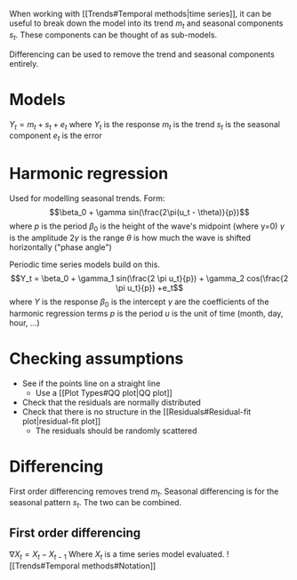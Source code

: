 When working with [[Trends#Temporal methods|time series]], it can be useful to break down the model into its trend $m_t$ and seasonal components $s_t$. These components can be thought of as sub-models.

Differencing can be used to remove the trend and seasonal components entirely.

# Models
$Y_t = m_t + s_t + e_t$
where
	$Y_t$ is the response
	$m_t$ is the trend
	$s_t$ is the seasonal component
	$e_t$ is the error

# Harmonic regression
Used for modelling seasonal trends. 
Form: 
$$\beta_0 + \gamma sin(\frac{2\pi(u_t - \theta)}{p})$$
where
	$p$ is the period
	$\beta_0$ is the height of the wave's midpoint (where y=0)
	$\gamma$ is the amplitude
	$2\gamma$ is the range
	$\theta$ is how much the wave is shifted horizontally ("phase angle")
	
Periodic time series models build on this. 
$$Y_t = \beta_0 + \gamma_1 sin(\frac{2 \pi u_t}{p}) + \gamma_2 cos(\frac{2 \pi u_t}{p}) +e_t$$
where
	$Y$ is the response
	$\beta_0$ is the intercept
	$\gamma$ are the coefficients of the harmonic regression terms
	$p$ is the period
	$u$ is the unit of time (month, day, hour, ...)

# Checking assumptions
- See if the points line on a straight line
	- Use a [[Plot Types#QQ plot|QQ plot]]
- Check that the residuals are normally distributed
- Check that there is no structure in the [[Residuals#Residual-fit plot|residual-fit plot]]
	- The residuals should be randomly scattered

# Differencing
First order differencing removes trend $m_t$. Seasonal differencing is for the seasonal pattern $s_t$. The two can be combined.

## First order differencing
$\nabla X_t = X_t - X_{t-1}$
Where $X_t$ is a time series model evaluated.
![[Trends#Temporal methods#Notation]]